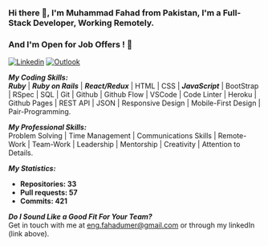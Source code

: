 ### Hi there 👋, I'm Muhammad Fahad from Pakistan, I'm a Full-Stack Developer, Working Remotely. 
### And I'm Open for Job Offers ! :tada:
 
[![Linkedin](https://img.shields.io/badge/-LinkedIn-blue?style=flat&logo=Linkedin&logoColor=white)](https://www.linkedin.com/in/muhammad-fahad-umer/)
[![Outlook](https://img.shields.io/badge/-Email-c14438?style=flat&logo=Gmail&logoColor=white)](mailto:eng.fahadumer@gmail.com)


***My Coding Skills:***<br>
***Ruby*** | ***Ruby on Rails*** | ***React/Redux*** | HTML | CSS | ***JavaScript*** | BootStrap | RSpec | SQL | Git | Github | Github Flow | VSCode | Code Linter | Heroku | Github Pages | REST API | JSON | Responsive Design | Mobile-First Design | Pair-Programming.

***My Professional Skills:***<br>
Problem Solving | Time Management | Communications Skills | Remote-Work | Team-Work | Leadership | Mentorship | Creativity | Attention to Details.

***My Statistics:***
- <b>Repositories: 33</b>
- <b>Pull requests: 57</b>
- <b>Commits: 421</b>


***Do I Sound Like a Good Fit For Your Team?***
<br>
Get in touch with me at eng.fahadumer@gmail.com or through my linkedIn (link above).

<!--
**MFahadUmer/MFahadUmer** is a ✨ _special_ ✨ repository because its `README.md` (this file) appears on your GitHub profile.

Here are some ideas to get you started:

- 🔭 I’m currently working on ...
- 🌱 I’m currently learning ...
- 👯 I’m looking to collaborate on ...
- 🤔 I’m looking for help with ...
- 💬 Ask me about ...
- 📫 How to reach me: ...
- 😄 Pronouns: ...
- ⚡ Fun fact: ...
-->

